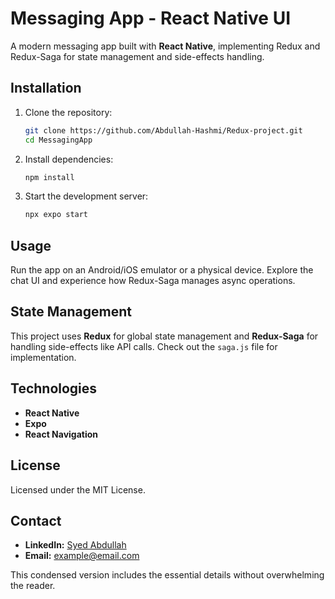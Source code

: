 

# Messaging App - React Native UI

A modern messaging app built with **React Native**, implementing Redux and Redux-Saga for state management and side-effects handling.


## Installation

1. Clone the repository:
    ```bash
    git clone https://github.com/Abdullah-Hashmi/Redux-project.git
    cd MessagingApp
    ```
2. Install dependencies:
    ```bash
    npm install
    ```
3. Start the development server:
    ```bash
    npx expo start
    ```

## Usage

Run the app on an Android/iOS emulator or a physical device. Explore the chat UI and experience how Redux-Saga manages async operations.

## State Management

This project uses **Redux** for global state management and **Redux-Saga** for handling side-effects like API calls. Check out the `saga.js` file for implementation.


## Technologies

- **React Native**
- **Expo**
- **React Navigation**

## License

Licensed under the MIT License.

## Contact

- **LinkedIn:** [Syed Abdullah](https://www.linkedin.com/in/syed-abdullah2001)
- **Email:** [example@email.com](mailto:example@email.com)


This condensed version includes the essential details without overwhelming the reader.

